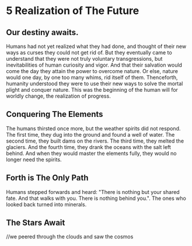 # 5 Realization of The Future

## Our destiny awaits.

Humans had not yet realized what they had done, and thought of their new ways as curses they could not get rid of. But they eventually came to understand that they were not truly voluntary transgressions, but inevitabilities of human curiosity and vigor. And that their salvation would come the day they attain the power to overcome nature. Or else, nature would one day, by one too many whims, rid itself of them. Thenceforth, humanity understood they were to use their new ways to solve the mortal plight and conquer nature. This was the beginning of the human will for worldly change, the realization of progress.

## Conquering The Elements

The humans thirsted once more, but the weather spirits did not respond. The first time, they dug into the ground and found a well of water. The second time, they built dams on the rivers. The third time, they melted the glaciers. And the fourth time, they drank the oceans with the salt left behind. And when they would master the elements fully, they would no longer need the spirits.

## Forth is The Only Path

Humans stepped forwards and heard: "There is nothing but your shared fate. And that walks with you. There is nothing behind you.". The ones who looked back turned into minerals.

## The Stars Await

//we peered through the clouds and saw the cosmos